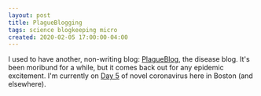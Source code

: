 ```yaml
---
layout: post
title: PlagueBlogging
tags: science blogkeeping micro
created: 2020-02-05 17:00:00-04:00
---
```

I used to have another, non-writing blog: [PlagueBlog](http://plagueblog.blogspot.com/), the disease blog.  It's been moribund for a while, but it comes back out for any epidemic excitement.  I'm currently on [Day 5](http://plagueblog.blogspot.com/2020/02/day-5-in-gray-zone.html) of novel coronavirus here in Boston (and elsewhere).

